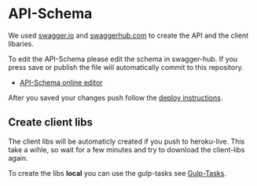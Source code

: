 # API-Schema 

We used [swagger.io](http://http://swagger.io/) and [swaggerhub.com](http://swaggerhub.com) to create the API and the client libaries. 

To edit the API-Schema please edit the schema in swagger-hub. If you press save or publish the file will automatically commit to this repository. 
 
* [API-Schema online editor](https://swaggerhub.com/api/B-Stefan/CheckAuroa-API-Schema/dev)

After you saved your changes push follow the [deploy instructions](./../README.md#deploy-instructions). 

## Create client libs 
The client libs will be automaticly created if you push to heroku-live. This take a wihle, so wait for a few minutes and try to download the client-libs again. 

To create the libs **local** you can use the gulp-tasks see  [Gulp-Tasks](./../gulp/). 
